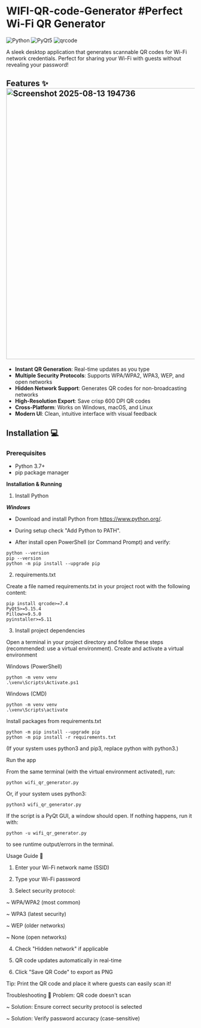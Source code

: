# WIFI-QR-code-Generator  #Perfect Wi-Fi QR Generator

![Python](https://img.shields.io/badge/Python-3.7+-blue.svg)
![PyQt5](https://img.shields.io/badge/PyQt5-5.15+-green.svg)
![qrcode](https://img.shields.io/badge/qrcode-7.4+-yellowgreen.svg)

A sleek desktop application that generates scannable QR codes for Wi-Fi network credentials. Perfect for sharing your Wi-Fi with guests without revealing your password!


## Features ✨<img width="895" height="724" alt="Screenshot 2025-08-13 194736" src="https://github.com/user-attachments/assets/928d1156-4ec1-4e12-b551-b61f2ce732ba" />

- **Instant QR Generation**: Real-time updates as you type
- **Multiple Security Protocols**: Supports WPA/WPA2, WPA3, WEP, and open networks
- **Hidden Network Support**: Generates QR codes for non-broadcasting networks
- **High-Resolution Export**: Save crisp 600 DPI QR codes
- **Cross-Platform**: Works on Windows, macOS, and Linux
- **Modern UI**: Clean, intuitive interface with visual feedback

## Installation 💻

### Prerequisites
- Python 3.7+
- pip package manager

**Installation & Running**
  1. Install Python

**_Windows_**

* Download and install Python from https://www.python.org/.

* During setup check "Add Python to PATH".

* After install open PowerShell (or Command Prompt) and verify:
```
python --version
pip --version
python -m pip install --upgrade pip
```

2. requirements.txt

Create a file named requirements.txt in your project root with the following content:
```
pip install qrcode>=7.4
PyQt5>=5.15.4
Pillow>=9.5.0
pyinstaller>=5.11
```

3. Install project dependencies

Open a terminal in your project directory and follow these steps (recommended: use a virtual environment).
Create and activate a virtual environment

Windows (PowerShell)
```
python -m venv venv
.\venv\Scripts\Activate.ps1
```

Windows (CMD)
```
python -m venv venv
.\venv\Scripts\activate
```

Install packages from requirements.txt
```
python -m pip install --upgrade pip
python -m pip install -r requirements.txt
```
(If your system uses python3 and pip3, replace python with python3.)

Run the app

From the same terminal (with the virtual environment activated), run:
```
python wifi_qr_generator.py
```

Or, if your system uses python3:
```
python3 wifi_qr_generator.py
```

If the script is a PyQt GUI, a window should open. If nothing happens, run it with:
```
python -u wifi_qr_generator.py
```
to see runtime output/errors in the terminal.


Usage Guide 🚀
1. Enter your Wi-Fi network name (SSID)

2. Type your Wi-Fi password

3. Select security protocol:

~ WPA/WPA2 (most common)

~ WPA3 (latest security)

~ WEP (older networks)

~ None (open networks)

4. Check "Hidden network" if applicable

5. QR code updates automatically in real-time

6. Click "Save QR Code" to export as PNG

Tip: Print the QR code and place it where guests can easily scan it!

 Troubleshooting 🔧
Problem: QR code doesn't scan

~ Solution: Ensure correct security protocol is selected

~ Solution: Verify password accuracy (case-sensitive)

